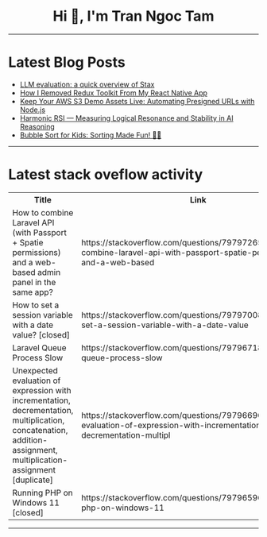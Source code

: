 <h1 align="center">Hi 👋, I'm Tran Ngoc Tam</h1>

---

# Latest Blog Posts 
<!-- BLOG-POST-LIST:START -->
- [LLM evaluation: a quick overview of Stax](https://dev.to/lethargicpanda/llm-evaluation-a-quick-overview-of-stax-51km)
- [How I Removed Redux Toolkit From My React Native App](https://dev.to/martyroque/how-i-removed-redux-toolkit-from-my-react-native-app-3cjk)
- [Keep Your AWS S3 Demo Assets Live: Automating Presigned URLs with Node.js](https://dev.to/dzeitman/keep-your-aws-s3-demo-assets-live-automating-presigned-urls-with-nodejs-9b0)
- [Harmonic RSI — Measuring Logical Resonance and Stability in AI Reasoning](https://dev.to/damjan_akelj_be1aab4a715/harmonic-rsi-measuring-logical-resonance-and-stability-in-ai-reasoning-20l7)
- [Bubble Sort for Kids: Sorting Made Fun! 🧒✨](https://dev.to/mahmoudessam/bubble-sort-for-kids-sorting-made-fun-3bj2)
<!-- BLOG-POST-LIST:END -->

---

# Latest stack oveflow activity
<table>
  <tr><th>Title</th><th>Link</th></tr>
  <!-- STACKOVERFLOW:START --><tr><td>How to combine Laravel API &lpar;with Passport + Spatie permissions&rpar; and a web-based admin panel in the same app?</td><td>https://stackoverflow.com/questions/79797265/how-to-combine-laravel-api-with-passport-spatie-permissions-and-a-web-based</td></tr><tr><td>How to set a session variable with a date value? [closed]</td><td>https://stackoverflow.com/questions/79797008/how-to-set-a-session-variable-with-a-date-value</td></tr><tr><td>Laravel Queue Process Slow</td><td>https://stackoverflow.com/questions/79796718/laravel-queue-process-slow</td></tr><tr><td>Unexpected evaluation of expression with incrementation, decrementation, multiplication, concatenation, addition-assignment, multiplication-assignment [duplicate]</td><td>https://stackoverflow.com/questions/79796696/unexpected-evaluation-of-expression-with-incrementation-decrementation-multipl</td></tr><tr><td>Running PHP on Windows 11 [closed]</td><td>https://stackoverflow.com/questions/79796596/running-php-on-windows-11</td></tr><!-- STACKOVERFLOW:END -->
</table>

---



